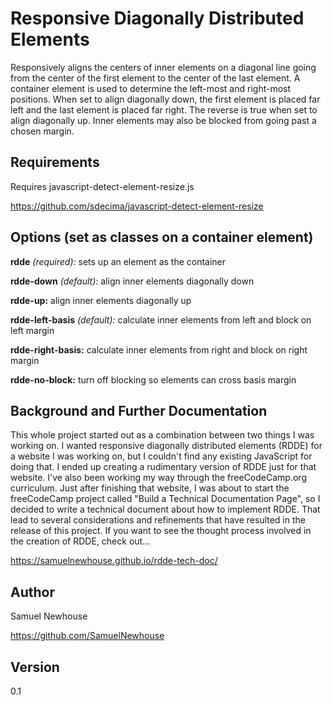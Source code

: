 # Responsive Diagonally Distributed Elements

Responsively aligns the centers of inner elements on a diagonal line going from the center of the first element to the center of the last element. A container element is used to determine the left-most and right-most positions. When set to align diagonally down, the first element is placed far left and the last element is placed far right. The reverse is true when set to align diagonally up. Inner elements may also be blocked from going past a chosen margin.

Requirements
------------------------------------------------------------------------------------------------
Requires javascript-detect-element-resize.js

https://github.com/sdecima/javascript-detect-element-resize

Options (set as classes on a container element)
------------------------------------------------------------------------------------------------
**rdde** *(required):*             sets up an element as the container

**rdde-down** *(default):*         align inner elements diagonally down

**rdde-up:**                       align inner elements diagonally up

**rdde-left-basis** *(default):*   calculate inner elements from left and block on left margin

**rdde-right-basis:**              calculate inner elements from right and block on right margin

**rdde-no-block:**                 turn off blocking so elements can cross basis margin

Background and Further Documentation
------------------------------------------------------------------------------------------------
This whole project started out as a combination between two things I was working on. I wanted responsive diagonally distributed elements (RDDE) for a website I was working on, but I couldn't find any existing JavaScript for doing that. I ended up creating a rudimentary version of RDDE just for that website. I've also been working my way through the freeCodeCamp.org curriculum. Just after finishing that website, I was about to start the freeCodeCamp project called "Build a Technical Documentation Page", so I decided to write a technical document about how to implement RDDE. That lead to several considerations and refinements that have resulted in the release of this project. If you want to see the thought process involved in the creation of RDDE, check out...

https://samuelnewhouse.github.io/rdde-tech-doc/

Author
---------------------------------
Samuel Newhouse

https://github.com/SamuelNewhouse

Version
-------
0.1
